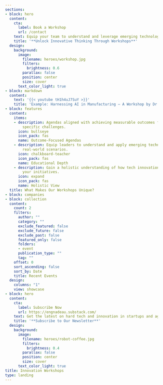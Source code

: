 ```yaml
---
sections:
- block: hero
  content:
    cta:
      label: Book a Workshop
      url: /contact
    text: Equip your team to understand and leverage emerging technologies effectively.
    title: '**Unlock Innovative Thinking Through Workshops**'
  design:
    background:
      image:
        filename: heroes/workshop.jpg
        filters:
          brightness: 0.6
        parallax: false
        position: center
        size: cover
      text_color_light: true
- block: markdown
  content:
    text: '{{< youtube tH1h4uJ7SuY >}}'
    title: 'Example: Harnessing AI in Manufacturing – A Workshop by Dr. Nicholas Nadeau'
- block: features
  content:
    items:
    - description: Agendas aligned with achieving measurable outcomes for your team's
        specific challenges.
      icon: bullseye
      icon_pack: fas
      name: Outcome-Focused Agendas
    - description: Equip leaders to understand and apply emerging technologies in
        real-world scenarios.
      icon: chalkboard-teacher
      icon_pack: fas
      name: Educational Depth
    - description: Gain a holistic understanding of how tech innovations can propel
        your initiatives.
      icon: expand
      icon_pack: fas
      name: Holistic View
  title: What Makes Our Workshops Unique?
- block: companies
- block: collection
  content:
    count: 2
    filters:
      author: ""
      category: ""
      exclude_featured: false
      exclude_future: false
      exclude_past: false
      featured_only: false
      folders:
      - event
      publication_type: ""
      tag: ""
    offset: 0
    sort_ascending: false
    sort_by: Date
    title: Recent Events
  design:
    columns: "1"
    view: showcase
- block: hero
  content:
    cta:
      label: Subscribe Now
      url: https://engnadeau.substack.com/
    text: Get the latest on hard tech and innovation in startups and agile businesses.
    title: '**Subscribe to Our Newsletter**'
  design:
    background:
      image:
        filename: heroes/robot-coffee.jpg
        filters:
          brightness: 0.4
        parallax: false
        position: center
        size: cover
      text_color_light: true
title: Innovation Workshops
type: landing
---
```

